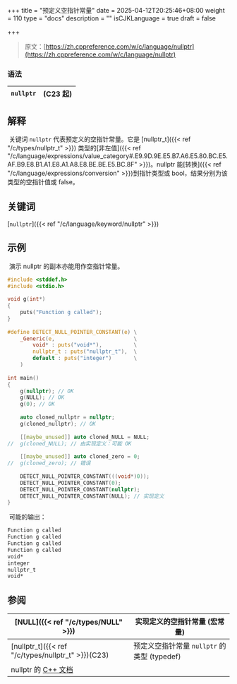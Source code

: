 +++
title = "预定义空指针常量"
date = 2025-04-12T20:25:46+08:00
weight = 110
type = "docs"
description = ""
isCJKLanguage = true
draft = false

+++

> 原文：[https://zh.cppreference.com/w/c/language/nullptr](https://zh.cppreference.com/w/c/language/nullptr)

### 语法

| `nullptr` | (C23 起) |
| --------- | -------- |

## 解释

​	关键词 `nullptr` 代表预定义的空指针常量。它是 [nullptr_t]({{< ref "/c/types/nullptr_t" >}}) 类型的[非左值]({{< ref "/c/language/expressions/value_category#.E9.9D.9E.E5.B7.A6.E5.80.BC.E5.AF.B9.E8.B1.A1.E8.A1.A8.E8.BE.BE.E5.BC.8F" >}})。nullptr 能[转换]({{< ref "/c/language/expressions/conversion" >}})到指针类型或 bool，结果分别为该类型的空指针值或 false。

## 关键词

[`nullptr`]({{< ref "/c/language/keyword/nullptr" >}})

## 示例

​	演示 nullptr 的副本亦能用作空指针常量。

```c
#include <stddef.h>
#include <stdio.h>
 
void g(int*)
{
    puts("Function g called");
}
 
#define DETECT_NULL_POINTER_CONSTANT(e) \
    _Generic(e,                         \
        void* : puts("void*"),          \
        nullptr_t : puts("nullptr_t"),  \
        default : puts("integer")       \
    )
 
int main()
{
    g(nullptr); // OK
    g(NULL); // OK
    g(0); // OK
 
    auto cloned_nullptr = nullptr;
    g(cloned_nullptr); // OK
 
    [[maybe_unused]] auto cloned_NULL = NULL;
//  g(cloned_NULL); // 由实现定义：可能 OK
 
    [[maybe_unused]] auto cloned_zero = 0;
//  g(cloned_zero); // 错误
 
    DETECT_NULL_POINTER_CONSTANT(((void*)0));
    DETECT_NULL_POINTER_CONSTANT(0);
    DETECT_NULL_POINTER_CONSTANT(nullptr);
    DETECT_NULL_POINTER_CONSTANT(NULL); // 实现定义
}
```

​	可能的输出：

```txt
Function g called
Function g called
Function g called
Function g called
void*
integer
nullptr_t
void*
```

## 参阅

| [NULL]({{< ref "/c/types/NULL" >}})           | 实现定义的空指针常量 (宏常量)               |
| ------------------------------------------------------------ | ------------------------------------------- |
| [nullptr_t]({{< ref "/c/types/nullptr_t" >}})(C23) | 预定义空指针常量 `nullptr` 的类型 (typedef) |
| nullptr 的 [C++ 文档](https://zh.cppreference.com/w/cpp/language/nullptr) |                                             |
